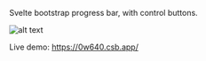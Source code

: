 Svelte bootstrap progress bar, with control buttons.

![alt text](https://codewithbanji.com/wp-content/uploads/2020/04/progressbar.png)

Live demo:
https://0w640.csb.app/
